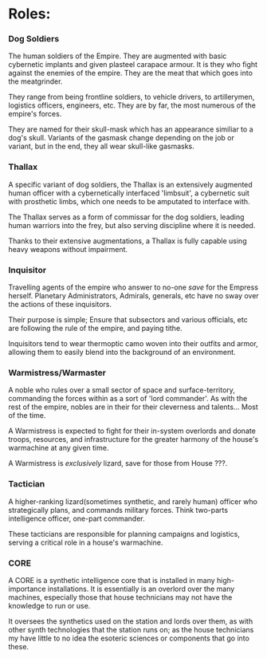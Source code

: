 # Roles:

### Dog Soldiers

The human soldiers of the Empire. They are augmented with basic cybernetic implants and given plasteel carapace armour. It is they who fight against the enemies of the empire. They are the meat that which goes into the meatgrinder.

They range from being frontline soldiers, to vehicle drivers, to artillerymen, logistics officers, engineers, etc. They are by far, the most numerous of the empire's forces.

They are named for their skull-mask which has an appearance similiar to a dog's skull. Variants of the gasmask change depending on the job or variant, but in the end, they all wear skull-like gasmasks.

### Thallax

A specific variant of dog soldiers, the Thallax is an extensively augmented human officer with a cybernetically interfaced 'limbsuit', a cybernetic suit with prosthetic limbs, which one needs to be amputated to interface with.

The Thallax serves as a form of commissar for the dog soldiers, leading human warriors into the frey, but also serving discipline where it is needed.

Thanks to their extensive augmentations, a Thallax is fully capable using heavy weapons without impairment.

### Inquisitor

Travelling agents of the empire who answer to no-one *save* for the Empress herself. Planetary Administrators, Admirals, generals, etc have no sway over the actions of these inquisitors.

Their purpose is simple; Ensure that subsectors and various officials, etc are following the rule of the empire, and paying tithe.

Inquisitors tend to wear thermoptic camo woven into their outfits and armor, allowing them to easily blend into the background of an environment.

### Warmistress/Warmaster

A noble who rules over a small sector of space and surface-territory, commanding the forces within as a sort of 'lord commander'. As with the rest of the empire, nobles are in their for their cleverness and talents... Most of the time.

A Warmistress is expected to fight for their in-system overlords and donate troops, resources, and infrastructure for the greater harmony of the house's warmachine at any given time.

A Warmistress is *exclusively* lizard, save for those from House ???.

### Tactician

A higher-ranking lizard(sometimes synthetic, and rarely human) officer who strategically plans, and commands military forces. Think two-parts intelligence officer, one-part commander.

These tacticians are responsible for planning campaigns and logistics, serving a critical role in a house's warmachine.

### CORE

A CORE is a synthetic intelligence core that is installed in many high-importance installations. It is essentially is an overlord over the many machines, especially those that house technicians may not have the knowledge to run or use.

It oversees the synthetics used on the station and lords over them, as with other synth technologies that the station runs on; as the house technicians my have little to no idea the esoteric sciences or components that go into these.